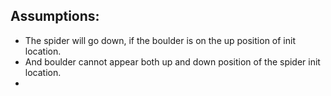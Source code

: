 ## Assumptions:

- The spider will go down, if the boulder is on the up position of init location.
- And boulder cannot appear both up and down position of the spider init location.
- 